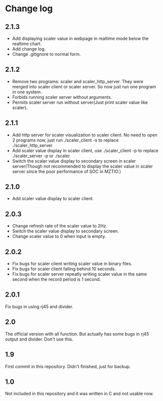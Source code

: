 # Change log

## 2.1.3
+ Add displaying scaler value in webpage in realtime mode below the realtime chart.
+ Add change log.
+ Change .gitignore to normal form.

## 2.1.2
+ Remove two programs: scaler and scaler_http_server. They were merged into scaler client or scaler server. So now just run one program in one system.
+ Forbids running scaler server without arguments.
+ Permits scaler server run without server(Just print scaler value like scaler).

## 2.1.1
+ Add http server for scaler visualization to scaler client. No need to open 2 programs now, just run ./scaler_client -s to replace ./scaler_http_server.
+ Add scaler value display in scaler client, use ./scaler_client -p to replace ./scaler_server -p or ./scaler.
+ Switch the scaler value display to secondary screen in scaler server(Though not recommended to display the scaler value in scaler server since the poor performance of SOC in MZTIO.)

## 2.1.0
+ Add scaler value display to scaler client.

## 2.0.3
+ Change refresh rate of the scaler value to 2Hz.
+ Switch the scaler value display to secondary screen.
+ Change scaler value to 0 when input is empty.

## 2.0.2
+ Fix bugs for scaler client writing scaler value in binary files.
+ Fix bugs for scaler client falling behind 10 seconds.
+ Fix bugs for scaler server repeatly writing scaler value in the same second when the record period is 1 second.

## 2.0.1
Fix bugs in using rj45 and divider.

## 2.0
The official version with all function. But actually has some bugs in rj45 output and divider. Don't use this.

## 1.9
First commit in this repository. Didn't finished, just for backup.

## 1.0
Not included in this repository and it was written in C and not usable now.